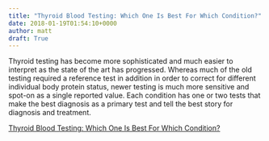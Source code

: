 ```yaml
---
title: "Thyroid Blood Testing: Which One Is Best For Which Condition?"
date: 2018-01-19T01:54:10+0000
author: matt
draft: True
---
```

Thyroid testing has become more sophisticated and much easier to interpret as the state of the art has progressed.  Whereas much of the old testing required a reference test in addition in order to correct for different individual body protein status, newer testing is much more sensitive and spot-on as a single reported value.  Each condition has one or two tests that make the best diagnosis as a primary test and tell the best story for diagnosis and treatment.

[ Thyroid Blood Testing: Which One Is Best For Which Condition? ]( http://www.brokerworldmag.com/articles/articles.php?articleid=4394 )
